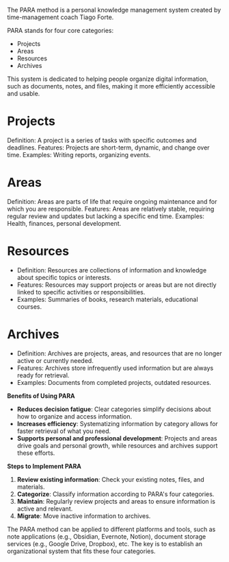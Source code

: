 The PARA method is a personal knowledge management system created by time-management coach Tiago Forte.

PARA stands for four core categories:
- Projects
- Areas
- Resources
- Archives

This system is dedicated to helping people organize digital information, such as documents, notes, and files, making it more efficiently accessible and usable.

# Projects
Definition: A project is a series of tasks with specific outcomes and deadlines.
Features: Projects are short-term, dynamic, and change over time.
Examples: Writing reports, organizing events.
# Areas
Definition: Areas are parts of life that require ongoing maintenance and for which you are responsible.
Features: Areas are relatively stable, requiring regular review and updates but lacking a specific end time.
Examples: Health, finances, personal development.
# Resources
- Definition: Resources are collections of information and knowledge about specific topics or interests.
- Features: Resources may support projects or areas but are not directly linked to specific activities or responsibilities.
- Examples: Summaries of books, research materials, educational courses.
# Archives
- Definition: Archives are projects, areas, and resources that are no longer active or currently needed.
- Features: Archives store infrequently used information but are always ready for retrieval.
- Examples: Documents from completed projects, outdated resources.

**Benefits of Using PARA**

- **Reduces decision fatigue**: Clear categories simplify decisions about how to organize and access information.
- **Increases efficiency**: Systematizing information by category allows for faster retrieval of what you need.
- **Supports personal and professional development**: Projects and areas drive goals and personal growth, while resources and archives support these efforts.

**Steps to Implement PARA**

1. **Review existing information**: Check your existing notes, files, and materials.
2. **Categorize**: Classify information according to PARA's four categories.
3. **Maintain**: Regularly review projects and areas to ensure information is active and relevant.
4. **Migrate**: Move inactive information to archives.

The PARA method can be applied to different platforms and tools, such as note applications (e.g., Obsidian, Evernote, Notion), document storage services (e.g., Google Drive, Dropbox), etc. The key is to establish an organizational system that fits these four categories.